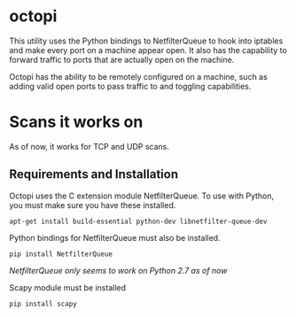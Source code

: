 # octopi
This utility uses the Python bindings to NetfilterQueue to hook into iptables and make every port on a machine appear open.  It also has the capability to forward traffic to ports that are actually open on the machine.

Octopi has the ability to be remotely configured on a machine, such as adding valid open ports to pass traffic to and toggling capabilities.

# Scans it works on
As of now, it works for TCP and UDP scans.

## Requirements and Installation
Octopi uses the C extension module NetfilterQueue.  To use with Python, you must make sure you have these installed.
```
apt-get install build-essential python-dev libnetfilter-queue-dev
```

Python bindings for NetfilterQueue must also be installed.
```
pip install NetfilterQueue
```
*NetfilterQueue only seems to work on Python 2.7 as of now*

Scapy module must be installed
```
pip install scapy
```
